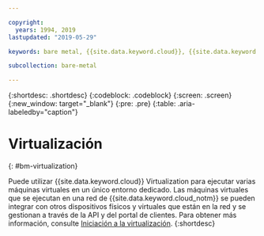 ```yaml
---

copyright:
  years: 1994, 2019
lastupdated: "2019-05-29"

keywords: bare metal, {{site.data.keyword.cloud}}, {{site.data.keyword.cloud_notm}}

subcollection: bare-metal

---
```


{:shortdesc: .shortdesc}
{:codeblock: .codeblock}
{:screen: .screen}
{:new_window: target="_blank"}
{:pre: .pre}
{:table: .aria-labeledby="caption"}

# Virtualización
{: #bm-virtualization}

Puede utilizar {{site.data.keyword.cloud}} Virtualization para ejecutar varias máquinas virtuales en un único entorno dedicado. Las máquinas virtuales que se ejecutan en una red de {{site.data.keyword.cloud_notm}} se pueden integrar con otros dispositivos físicos y virtuales que están en la red y se gestionan a través de la API y del portal de clientes. Para obtener más información, consulte [Iniciación a la virtualización](/docs/virtualization?topic=Virtualization-getting-started#getting-started).
{:shortdesc}
